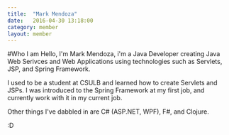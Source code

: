 ```yaml
---
title:  "Mark Mendoza"
date:   2016-04-30 13:18:00
category: member
layout: member
---
```


#Who I am
Hello, I'm Mark Mendoza, i'm a Java Developer creating Java Web Serivces and Web Applications using technologies such as Servlets, JSP, and Spring Framework. 

I used to be a student at CSULB and learned how to create Servlets and JSPs. I was introduced to the Spring Framework at my first job, and currently work with it in my current job. 

Other things I've dabbled in are C# (ASP.NET, WPF), F#, and Clojure. 

:D